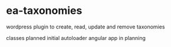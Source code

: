 # ea-taxonomies
wordpress plugin to create, read, update and remove taxonomies

classes planned
initial autoloader
angular app in planning
